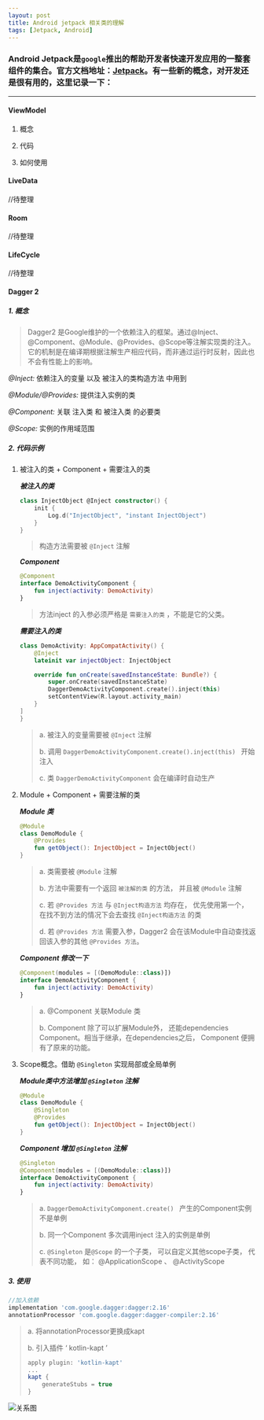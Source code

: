 ```yaml
---
layout: post
title: Android jetpack 相关类的理解
tags: [Jetpack, Android]
---
```




### Android Jetpack是`google`推出的帮助开发者快速开发应用的一整套组件的集合。官方文档地址：[Jetpack](https://developer.android.com/jetpack/arch/)。有一些新的概念，对开发还是很有用的，这里记录一下：
---------------------------------------

#### ViewModel
1. 概念



2. 代码



3. 如何使用

#### LiveData
//待整理

#### Room
//待整理

#### LifeCycle
//待整理

#### Dagger 2
##### 1. 概念

> Dagger2 是Google维护的一个依赖注入的框架。通过@Inject、@Component、@Module、@Provides、@Scope等注解实现类的注入。它的机制是在编译期根据注解生产相应代码，而非通过运行时反射，因此也不会有性能上的影响。

*@Inject:*  依赖注入的变量 以及 被注入的类构造方法 中用到

*@Module/@Provides:*  提供注入实例的类

*@Component:*  关联 注入类 和 被注入类 的必要类

*@Scope:*  实例的作用域范围



##### 2. 代码示例

1. 被注入的类 + Component + 需要注入的类

   ***被注入的类***

   ```kotlin
   class InjectObject @Inject constructor() {
       init {
           Log.d("InjectObject", "instant InjectObject")
       }
   }
   ```

   > 构造方法需要被 `@Inject` 注解

   

   ***Component***

   ```kotlin
   @Component
   interface DemoActivityComponent {
       fun inject(activity: DemoActivity)
   }
   ```

   > 方法inject 的入参必须严格是 `需要注入的类` ，不能是它的父类。

   

   ***需要注入的类***

   ```kotlin
   class DemoActivity: AppCompatActivity() {
       @Inject
       lateinit var injectObject: InjectObject
   
       override fun onCreate(savedInstanceState: Bundle?) {
           super.onCreate(savedInstanceState)
           DaggerDemoActivityComponent.create().inject(this)
           setContentView(R.layout.activity_main)
       }
   ]
   }
   ```

   > a. 被注入的变量需要被 `@Inject` 注解
   >
   > b. 调用 `DaggerDemoActivityComponent.create().inject(this) ` 开始注入
   >
   > c. 类 `DaggerDemoActivityComponent` 会在编译时自动生产



2. Module + Component + 需要注解的类

   ***Module 类***

   ```kotlin
   @Module
   class DemoModule {
       @Provides
       fun getObject(): InjectObject = InjectObject()
   }
   ```

   > a. 类需要被 `@Module` 注解
   >
   > b. 方法中需要有一个返回 `被注解的类` 的方法， 并且被 `@Module` 注解
   >
   > c. 若 `@Provides 方法` 与 `@Inject构造方法` 均存在， 优先使用第一个， 在找不到方法的情况下会去查找 `@Inject构造方法` 的类
   >
   > d. 若 `@Provides 方法` 需要入参，Dagger2 会在该Module中自动查找返回该入参的其他 `@Provides 方法`。

   

   ***Component 修改一下***

   ```kotlin
   @Component(modules = [(DemoModule::class)])
   interface DemoActivityComponent {
       fun inject(activity: DemoActivity)
   }
   ```

   > a. @Component 关联Module 类
   >
   > b. Component 除了可以扩展Module外， 还能dependencies Component。相当于继承，在dependencies之后， Component 便拥有了原来的功能。



3. Scope概念。借助 `@Singleton` 实现局部或全局单例

   ***Module类中方法增加 `@Singleton` 注解***

   ```kotlin
   @Module
   class DemoModule {
       @Singleton
       @Provides
       fun getObject(): InjectObject = InjectObject()
   }
   ```

   ***Component 增加 `@Singleton` 注解***

   ```kotlin
   @Singleton
   @Component(modules = [(DemoModule::class)])
   interface DemoActivityComponent {
       fun inject(activity: DemoActivity)
   }
   ```

   > a. `DaggerDemoActivityComponent.create() ` 产生的Component实例不是单例
   >
   > b. 同一个Component 多次调用inject 注入的实例是单例
   >
   > c. `@Singleton` 是`@Scope` 的一个子类， 可以自定义其他scope子类， 代表不同功能， 如： @ApplicationScope 、 @ActivityScope



##### 3. 使用

```groovy
//加入依赖
implementation 'com.google.dagger:dagger:2.16'
annotationProcessor 'com.google.dagger:dagger-compiler:2.16'
```

> a. 将annotationProcessor更换成kapt
>
> b. 引入插件 ‘ kotlin-kapt ’
>
> ```groovy
> apply plugin: 'kotlin-kapt'
> ...
> kapt {
>     generateStubs = true
> }
> ```



![关系图]({{site.baseurl}}/assets/img/pexels/final-architecture.png)
